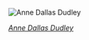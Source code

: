
![Anne Dallas Dudley](https://upload.wikimedia.org/wikipedia/commons/thumb/e/ed/Anne_Dallas_Dudley_LOC.jpg/450px-Anne_Dallas_Dudley_LOC.jpg)

*[Anne Dallas Dudley](https://wikipedia.org/wiki/File:Anne_Dallas_Dudley_LOC.jpg)*
